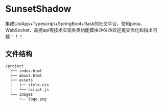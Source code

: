 # SunsetShadow
集成UniApp+Typescript+SpringBoot+flask的社交平台，使用pinia、WebSocket、高德api等技术实现各类功能模块😘😘😘欢迎提交优化和指出问题！！！

## 文件结构
```bash
/project
  ├── index.html
  ├── about.html
  ├── assets
  │   ├── style.css
  │   └── script.js
  └── images
      └── logo.png
```

